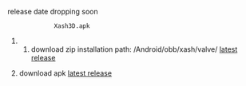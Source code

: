 release date dropping soon
                
                 Xash3D.apk


1. 1. download zip installation path: /Android/obb/xash/valve/ [latest release](https://drive.google.com/drive/folders/19Lbd0y0gVkH7WtvS1k7ZOl5d8cJhTghq)
  
2. download apk [latest release](https://drive.google.com/drive/folders/19Lbd0y0gVkH7WtvS1k7ZOl5d8cJhTghq)
